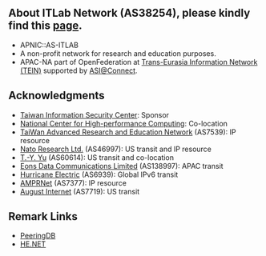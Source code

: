 ## About ITLab Network (AS38254), please kindly find this [page](https://connect.itlab.cc).
* APNIC::AS-ITLAB
* A non-profit network for research and education purposes.
* APAC-NA part of OpenFederation at [Trans-Eurasia Information Network (TEIN)](https://www.tein3.net/) supported by [ASI@Connect](https://www.tein.asia/).

## Acknowledgments
* [Taiwan Information Security Center](https://www.twisc.org/): Sponsor
* [National Center for High-performance Computing](https://www.nchc.org.tw/): Co-location
* [TaiWan Advanced Research and Education Network](https://www.twaren.net/english/) (AS7539): IP resource
* [Nato Research Ltd.](https://internet.nat.moe/) (AS46997): US transit and IP resource
* [T.-Y. Yu](https://network.steveyi.net/) (AS60614): US transit and co-location
* [Eons Data Communications Limited](#) (AS138997): APAC transit
* [Hurricane Electric](https://bgp.he.net/) (AS6939): Global IPv6 transit
* [AMPRNet](https://portal.ampr.org/) (AS7377): IP resource
* [August Internet](https://www.august.tw/) (AS7719): US transit

## Remark Links
* [PeeringDB](https://as38254.peeringdb.com/)  
* [HE.NET](https://bgp.he.net/AS38254)  
